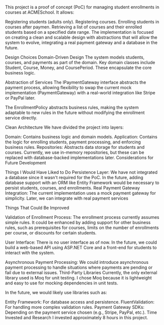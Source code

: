 
This project is a proof of concept (PoC) for managing student enrollments in courses at ACMESchool. It allows:

Registering students (adults only). Registering courses. Enrolling students in courses after paymen. Retrieving a list of courses and their enrolled students based on a specified date range. The implementation is focused on creating a clean and scalable design with abstractions that will allow the system to evolve, integrating a real payment gateway and a database in the future.

Design Choices Domain-Driven Design The system models students, courses, and payments as part of the domain. Key domain classes include Student, Course, Money, and CoursePeriod. These encapsulate the core business logic.

Abstraction of Services The IPaymentGateway interface abstracts the payment process, allowing flexibility to swap the current mock implementation (PaymentGateway) with a real-world integration like Stripe or PayPal later.

The EnrollmentPolicy abstracts business rules, making the system adaptable to new rules in the future without modifying the enrollment service directly.

Clean Architecture We have divided the project into layers:

Domain: Contains business logic and domain models. Application: Contains the logic for enrolling students, payment processing, and enforcing business rules. Repositories: Abstracts data storage for students and courses. Currently, we use in-memory repositories, but these can be replaced with database-backed implementations later. Considerations for Future Development

Things I Would Have Liked to Do Persistence Layer: We have not integrated a database since it wasn't required for the PoC. In the future, adding database support with an ORM like Entity Framework would be necessary to persist students, courses, and enrollments. Real Payment Gateway Integration: The current implementation uses a mock payment gateway for simplicity. Later, we can integrate with real payment services

Things That Could Be Improved

Validation of Enrollment Process: The enrollment process currently assumes simple rules. It could be enhanced by adding support for other business rules, such as prerequisites for courses, limits on the number of enrollments per course, or discounts for certain students.

User Interface: There is no user interface as of now. In the future, we could build a web-based API using ASP.NET Core and a front-end for students to interact with the system.

Asynchronous Payment Processing: We could introduce asynchronous payment processing to handle situations where payments are pending or fail due to external issues. Third-Party Libraries Currently, the only external library used is Moq for unit testing. I chose Moq because it is lightweight and easy to use for mocking dependencies in unit tests.

In the future, we would likely use libraries such as:

Entity Framework: For database access and persistence. FluentValidation: For handling more complex validation rules. Payment Gateway SDKs: Depending on the payment service chosen (e.g., Stripe, PayPal, etc.). Time Invested and Research I invested approximately 8 hours in this project.
